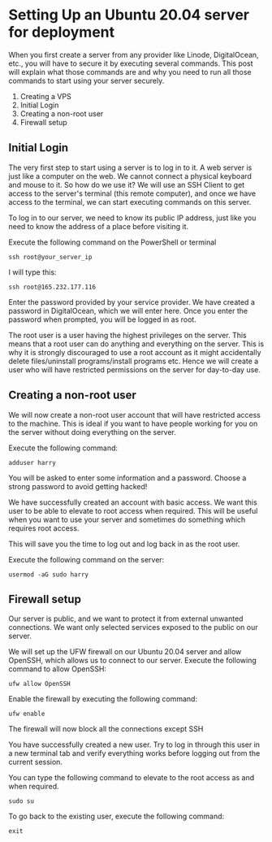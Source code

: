 # Setting Up an Ubuntu 20.04 server for deployment

When you first create a server from any provider like Linode, DigitalOcean, etc., you will have to secure it by executing several commands. This post will explain what those commands are and why you need to run all those commands to start using your server securely.
1. Creating a VPS
2. Initial Login 
3. Creating a non-root user
4. Firewall setup

## Initial Login
The very first step to start using a server is to log in to it. A web server is just like a computer on the web. We cannot connect a physical keyboard and mouse to it. So how do we use it?  We will use an SSH Client to get access to the server's terminal (this remote computer), and once we have access to the terminal, we can start executing commands on this server. 

To log in to our server, we need to know its public IP address, just like you need to know the address of a place before visiting it. 

Execute the following command on the PowerShell or terminal
```
ssh root@your_server_ip
```
I will type this:
```
ssh root@165.232.177.116
```

Enter the password provided by your service provider. We have created a password in DigitalOcean, which we will enter here. Once you enter the password when prompted, you will be logged in as root.


The root user is a user having the highest privileges on the server. This means that a root user can do anything and everything on the server. This is why it is strongly discouraged to use a root account as it might accidentally delete files/uninstall programs/install programs etc. Hence we will create a user who will have restricted permissions on the server for day-to-day use.

## Creating a non-root user
We will now create a non-root user account that will have restricted access to the machine. This is ideal if you want to have people working for you on the server without doing everything on the server.

Execute the following command:
```
adduser harry
```
You will be asked to enter some information and a password. Choose a strong password to avoid getting hacked!

We have successfully created an account with basic access. We want this user to be able to elevate to root access when required. This will be useful when you want to use your server and sometimes do something which requires root access.

This will save you the time to log out and log back in as the root user.

Execute the following command on the server:
```
usermod -aG sudo harry
```
## Firewall setup
Our server is public, and we want to protect it from external unwanted connections. We want only selected services exposed to the public on our server.

We will set up the UFW firewall on our Ubuntu 20.04 server and allow OpenSSH, which allows us to connect to our server.
Execute the following command to allow OpenSSH:
```
ufw allow OpenSSH
```

Enable the firewall by executing the following command:
```
ufw enable
```

The firewall will now block all the connections except SSH

You have successfully created a new user. Try to log in through this user in a new terminal tab and verify everything works before logging out from the current session.

You can type the following command to elevate to the root access as and when required.
```
sudo su
```
To go back to the existing user, execute the following command:
```
exit
```
